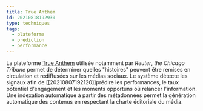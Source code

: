 ```yaml
---
title: True Anthem
id: 20210818192930
type: techniques 
tags:
  - plateforme
  - prédiction
  - performance
---
```

            
La plateforme [True Anthem](https://www.trueanthem.com/) utilisée notamment par *Reuter*, *the Chicago Tribune* permet de déterminer quelles "histoires" peuvent être remises en circulation et rediffusées sur les médias sociaux. Le système détecte les signaux afin de  [[20210807192120]]prédire  les performances, le taux potentiel d'engagement et les moments opportuns où relancer l'information. 
Une indexation automatique à partir des métadonnées permet la génération automatique des contenus en respectant la charte éditoriale du média.